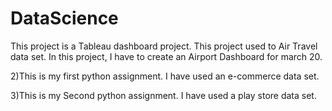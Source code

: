# DataScience

This project is a Tableau dashboard project. This project used to Air Travel data set. In this project, I have to create an Airport Dashboard for march 20.


2)This is my first python assignment. I have used an e-commerce data set.

3)This is my Second python assignment. I have used a play store data set.
